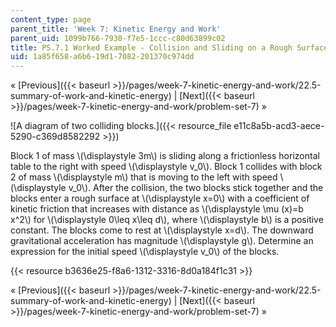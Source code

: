 ```yaml
---
content_type: page
parent_title: 'Week 7: Kinetic Energy and Work'
parent_uid: 1099b766-7930-f7e5-1ccc-c80d63899c02
title: PS.7.1 Worked Example - Collision and Sliding on a Rough Surface
uid: 1a85f658-a6b6-19d1-7082-201370c974dd
---
```


« [Previous]({{< baseurl >}}/pages/week-7-kinetic-energy-and-work/22.5-summary-of-work-and-kinetic-energy) | [Next]({{< baseurl >}}/pages/week-7-kinetic-energy-and-work/problem-set-7) »

![A diagram of two colliding blocks.]({{< resource_file e11c8a5b-acd3-aece-5290-c369d8582292 >}})

Block 1 of mass \\(\\displaystyle 3m\\) is sliding along a frictionless horizontal table to the right with speed \\(\\displaystyle v\_0\\). Block 1 collides with block 2 of mass \\(\\displaystyle m\\) that is moving to the left with speed \\(\\displaystyle v\_0\\). After the collision, the two blocks stick together and the blocks enter a rough surface at \\(\\displaystyle x=0\\) with a coefficient of kinetic friction that increases with distance as \\(\\displaystyle \\mu (x)=b x^2\\) for \\(\\displaystyle 0\\leq x\\leq d\\), where \\(\\displaystyle b\\) is a positive constant. The blocks come to rest at \\(\\displaystyle x=d\\). The downward gravitational acceleration has magnitude \\(\\displaystyle g\\). Determine an expression for the initial speed \\(\\displaystyle v\_0\\) of the blocks.

{{< resource b3636e25-f8a6-1312-3316-8d0a184f1c31 >}}

« [Previous]({{< baseurl >}}/pages/week-7-kinetic-energy-and-work/22.5-summary-of-work-and-kinetic-energy) | [Next]({{< baseurl >}}/pages/week-7-kinetic-energy-and-work/problem-set-7) »